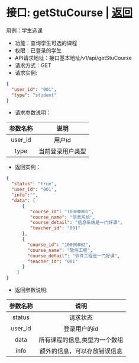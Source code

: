 # 接口: getStuCourse | [返回](../Markdown/SelectCourse.md)
用例：学生选课

* 功能：查询学生可选的课程
* 权限：已登录的学生
* API请求地址：接口基本地址/v1/api/getStuCourse
* 请求方式：GET
* 请求实例:
```json
{
  "user_id": "001",
  "type": "student"
}
```
* 请求参数说明：

|  参数名称   |          说明          |
| :---------: | :--------------------: |
|   user_id   |         用户id         |
|    type     |    当前登录用户类型    |

* 返回实例：
```json
{
  "status": "true",
  "user_id": "001",
  "info":"",
  "data": [
      {
         "course_id": "10000001",
         "course_name": "信息系统",
         "course_detail": "信息系统是一门好课",
         "teacher_id": "001"
      },
      {
        "course_id": "10000002",
        "course_name": "软件工程",
        "course_detail": "软件工程是一门好课",
        "teacher_id": "001"
      }
    ]
}
```
* 返回参数说明:

| 参数名称 |             说明             |
| :------: | :--------------------------: |
|  status  |           请求状态           |
| user_id  |         登录用户的id         |
|   data   |    所有课程的信息,类型为一个数组     |
|   info   | 额外的信息，可以存放错误信息 |
